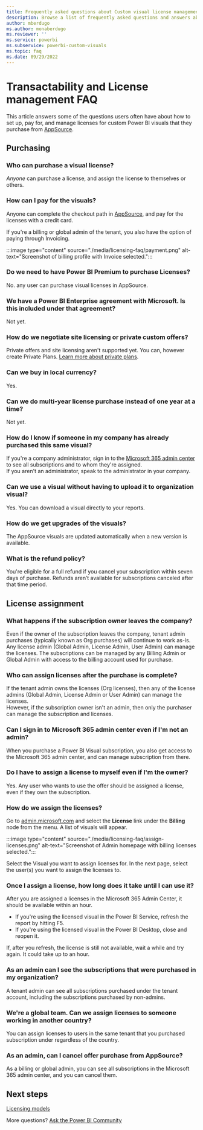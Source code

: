 ```yaml
---  
title: Frequently asked questions about Custom visual license management
description: Browse a list of frequently asked questions and answers about transactability and license management for custom Power BI visuals
author: mberdugo
ms.author: monaberdugo
ms.reviewer: ''
ms.service: powerbi
ms.subservice: powerbi-custom-visuals
ms.topic: faq
ms.date: 09/29/2022
---
```


# Transactability and License management FAQ

This article answers some of the questions users often have about how to set up, pay for, and manage licenses for custom Power BI visuals that they purchase from [AppSource](https://appsource.microsoft.com/).

## Purchasing

### Who can purchase a visual license?

*Anyone* can purchase a license, and assign the license to themselves or others.

### How can I pay for the visuals?

Anyone can complete the checkout path in [AppSource](https://appsource.microsoft.com/), and pay for the licenses with a credit card.  

If you're a billing or global admin of the tenant, you also have the option of paying through Invoicing.

:::image type="content" source="./media/licensing-faq/payment.png" alt-text="Screenshot of billing profile with Invoice selected.":::

### Do we need to have Power BI Premium to purchase Licenses?

No. any user can purchase visual licenses in AppSource.

### We have a Power BI Enterprise agreement with Microsoft. Is this included under that agreement?  

Not yet.  

### How do we negotiate site licensing or private custom offers?

Private offers and site licensing aren't supported yet. You can, however create Private Plans. [Learn more about private plans](/azure/marketplace/private-plans).

### Can we buy in local currency?

Yes.

### Can we do multi-year license purchase instead of one year at a time?

Not yet.  

### How do I know if someone in my company has already purchased this same visual?

If you're a company administrator, sign in to the [Microsoft 365 admin center](https://admin.microsoft.com/Adminportal/Home#/homepage) to see all subscriptions and to whom they're assigned.  
If you aren't an administrator, speak to the administrator in your company.

### Can we use a visual without having to upload it to organization visual?

Yes. You can download a visual directly to your reports.  

### How do we get upgrades of the visuals?  

The AppSource visuals are updated automatically when a new version is available.

### What is the refund policy?

You're eligible for a full refund if you cancel your subscription within seven days of purchase. Refunds aren’t available for subscriptions canceled after that time period.

## License assignment

### What happens if the subscription owner leaves the company?

Even if the owner of the subscription leaves the company, tenant admin purchases (typically known as Org purchases) will continue to work as-is. Any license admin (Global Admin, License Admin, User Admin) can manage the licenses. The subscriptions can be managed by any Billing Admin or Global Admin with access to the billing account used for purchase.

### Who can assign licenses after the purchase is complete?

If the tenant admin owns the licenses (Org licenses), then any of the license admins (Global Admin, License Admin or User Admin) can manage the licenses.  
However, if the subscription owner isn't an admin, then only the purchaser can manage the subscription and licenses.

### Can I sign in to Microsoft 365 admin center even if I'm not an admin?

When you purchase a Power BI Visual subscription, you also get access to the Microsoft 365 admin center, and can manage subscription from there.

### Do I have to assign a license to myself even if I'm the owner?

Yes. Any user who wants to use the offer should be assigned a license, even if they own the subscription.

### How do we assign the licenses?

Go to [admin.microsoft.com](https://admin.microsoft.com/) and select the **License** link under the **Billing** node from the menu. A list of visuals will appear.

:::image type="content" source="./media/licensing-faq/assign-licenses.png" alt-text="Screenshot of Admin homepage with billing licenses selected.":::

Select the Visual you want to assign licenses for. In the next page, select the user(s) you want to assign the licenses to.

### Once I assign a license, how long does it take until I can use it?

After you are assigned a licenses in the Microsoft 365 Admin Center, it should be available within an hour.

* If you're using the licensed visual in the Power BI Service, refresh the report by hitting F5.
* If you're using the licensed visual in the Power BI Desktop, close and reopen it.

If, after you refresh, the license is still not available, wait a while and try again. It could take up to an hour.

### As an admin can I see the subscriptions that were purchased in my organization?

A tenant admin can see all subscriptions purchased under the tenant account, including the subscriptions purchased by non-admins.

### We're a global team. Can we assign licenses to someone working in another country?

You can assign licenses to users in the same tenant that you purchased subscription under regardless of the country.

### As an admin, can I cancel offer purchase from AppSource?

As a billing or global admin, you can see all subscriptions in the Microsoft 365 admin center, and you can cancel them.

## Next steps

[Licensing models](custom-visual-licenses.md)

More questions? [Ask the Power BI Community](https://community.powerbi.com)
